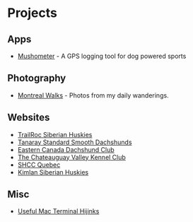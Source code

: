 # Projects

## Apps

* [Mushometer](mushometer.html) - A GPS logging tool for dog powered sports

## Photography

* [Montreal Walks](http://mtlwalks.tumblr.com) - Photos from my daily wanderings.

## Websites

* [TrailRoc Siberian Huskies](http://trailroc.com/)
* [Tanaray Standard Smooth Dachshunds](http://tanaray.ca/)
* [Eastern Canada Dachshund Club](http://ecdc.ca/)
* [The Chateauguay Valley Kennel Club](http://cvkc.com/)
* [SHCC Quebec](http://shccquebec.org/)
* [Kimlan Siberian Huskies](http://kimlansiberians.com/)

## Misc
* [Useful Mac Terminal Hijinks](macterminal.html)

